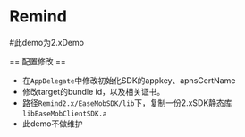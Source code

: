 # Remind
#此demo为2.xDemo

== 配置修改 ==
* 在`AppDelegate`中修改初始化SDK的appkey、apnsCertName
* 修改target的bundle id，以及相关证书。
* 路径`Remind2.x/EaseMobSDK/lib`下，复制一份2.xSDK静态库`libEaseMobClientSDK.a`
* 此demo不做维护

